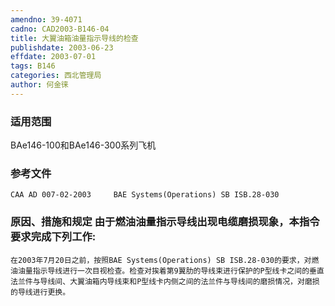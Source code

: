 ```yaml
---
amendno: 39-4071  
cadno: CAD2003-B146-04  
title: 大翼油箱油量指示导线的检查  
publishdate: 2003-06-23  
effdate: 2003-07-01  
tags: B146  
categories: 西北管理局  
author: 何金徕  
---
```

  
### 适用范围  
BAe146-100和BAe146-300系列飞机  
  
<!--more-->  
### 参考文件  
    CAA AD 007-02-2003     BAE Systems(Operations) SB ISB.28-030  
  
### 原因、措施和规定     由于燃油油量指示导线出现电缆磨损现象，本指令要求完成下列工作:  
    在2003年7月20日之前，按照BAE Systems(Operations) SB ISB.28-030的要求，对燃油油量指示导线进行一次目视检查。检查对挨着第9翼肋的导线束进行保护的P型线卡之间的垂直法兰件与导线间、大翼油箱内导线束和P型线卡内侧之间的法兰件与导线间的磨损情况，对磨损的导线进行更换。  
